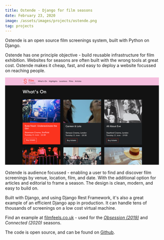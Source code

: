 ```yaml
---
title: Ostende - Django for film seasons
date: February 23, 2020
image: /assets/images/projects/ostende.png
tag: projects
---
```


Ostende is an open source film screenings system, built with Python on Django.

Ostende has one principle objective - build reusable infrastructure for film exhibition. Websites for seasons are often built with the wrong tools at great cost. Ostende makes it cheap, fast, and easy to deploy a website focussed on reaching people.

![image](/assets/images/projects/ostende.png)

Ostende is audience focussed - enabling a user to find and discover film screenings by venue, location, film, and date. With the additional option for articles and editorial to frame a season. The design is clean, modern, and easy to build on.

Built with Django, and using Django Rest Framework, it's also a great example of an efficient Django app in production. It can handle tens of thousands of screenings on a low cost virtual machine.

Find an example at [filmfeels.co.uk](https://filmfeels.co.uk) - used for the [_Obsession (2019)_](/film-feels-website) and _Connected (2020)_ seasons.

The code is open source, and can be found on [Github](https://github.com/AndyRae/ostende).